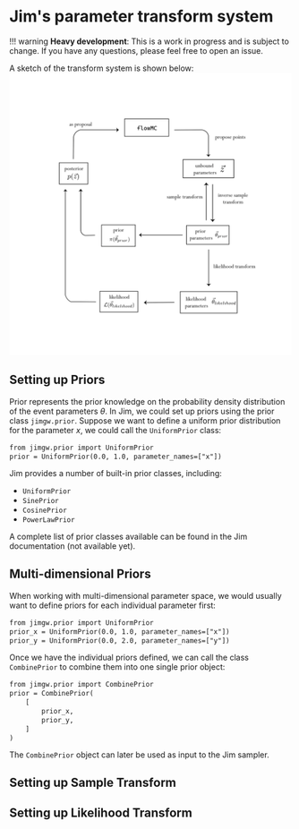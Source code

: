 # Jim's parameter transform system

!!! warning
    **Heavy development**: This is a work in progress and is subject to change. If you have any questions, please feel free to open an issue.



A sketch of the transform system is shown below:
![A sketch of the transform system](prior_system_diagram.png)


## Setting up Priors
Prior represents the prior knowledge on the probability density distribution of the event parameters $\theta$. In Jim, we could set up priors using the prior class `jimgw.prior`. Suppose we want to define a uniform prior distribution for the parameter $x$, we could call the `UniformPrior` class:

```
from jimgw.prior import UniformPrior
prior = UniformPrior(0.0, 1.0, parameter_names=["x"])
```

Jim provides a number of built-in prior classes, including:
- `UniformPrior`
- `SinePrior`
- `CosinePrior`
- `PowerLawPrior`

A complete list of prior classes available can be found in the Jim documentation (not available yet).

## Multi-dimensional Priors
When working with multi-dimensional parameter space, we would usually want to define priors for each individual parameter first:

```
from jimgw.prior import UniformPrior
prior_x = UniformPrior(0.0, 1.0, parameter_names=["x"])
prior_y = UniformPrior(0.0, 2.0, parameter_names=["y"])
```

Once we have the individual priors defined, we can call the class `CombinePrior` to combine them into one single prior object:

```
from jimgw.prior import CombinePrior
prior = CombinePrior(
    [
        prior_x,
        prior_y,
    ]
)
```

The `CombinePrior` object can later be used as input to the Jim sampler.

## Setting up Sample Transform


## Setting up Likelihood Transform

